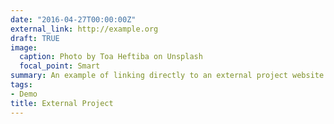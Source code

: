 ```yaml
---
date: "2016-04-27T00:00:00Z"
external_link: http://example.org
draft: TRUE
image:
  caption: Photo by Toa Heftiba on Unsplash
  focal_point: Smart
summary: An example of linking directly to an external project website using `external_link`.
tags:
- Demo
title: External Project
---
```

